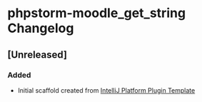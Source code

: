 <!-- Keep a Changelog guide -> https://keepachangelog.com -->

# phpstorm-moodle_get_string Changelog

## [Unreleased]
### Added
- Initial scaffold created from [IntelliJ Platform Plugin Template](https://github.com/JetBrains/intellij-platform-plugin-template)
